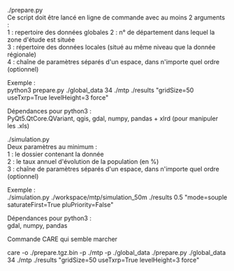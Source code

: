 ./prepare.py  
Ce script doit être lancé en ligne de commande avec au moins 2 arguments :  
    1 : repertoire des données globales
    2 : n° de département dans lequel la zone d'étude est située  
    3 : répertoire des données locales (situé au même niveau que la donnée régionale)  
    4 : chaîne de paramètres séparés d'un espace, dans n'importe quel ordre (optionnel)  

Exemple :  
python3 prepare.py ./global_data 34 ./mtp ./results "gridSize=50 useTxrp=True levelHeight=3 force"   

Dépendances pour python3 :  
    PyQt5.QtCore.QVariant, qgis, gdal, numpy, pandas + xlrd (pour manipuler les .xls)  

./simulation.py  
Deux paramètres au minimum :  
    1 : le dossier contenant la donnée  
    2 : le taux annuel d'évolution de la population (en %)  
    3 : chaîne de paramètres séparés d'un espace, dans n'importe quel ordre (optionnel)  

Exemple :  
    ./simulation.py ./workspace/mtp/simulation_50m ./results 0.5 "mode=souple saturateFirst=True pluPriority=False"  

Dépendances pour python3 :  
    gdal, numpy, pandas  


Commande CARE qui semble marcher

care -o ./prepare.tgz.bin  -p ./mtp -p ./global_data ./prepare.py ./global_data 34  ./mtp ./results "gridSize=50 useTxrp=True levelHeight=3 force"
